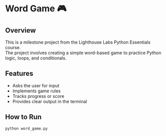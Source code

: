 # Word Game 🎮

## Overview
This is a milestone project from the Lighthouse Labs Python Essentials course.  
The project involves creating a simple word-based game to practice Python logic, loops, and conditionals.  

## Features
- Asks the user for input
- Implements game rules
- Tracks progress or score
- Provides clear output in the terminal

## How to Run
```bash
python word_game.py


 